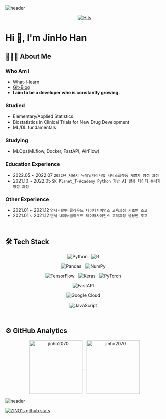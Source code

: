 ![header](https://capsule-render.vercel.app/api?type=waving&color=B22222&height=200&section=header&text=ZINO's&nbsp;&nbsp;GitHub&animation=twinkling)

<div align=center>
  
[![Hits](https://hits.seeyoufarm.com/api/count/incr/badge.svg?url=https%3A%2F%2Fgithub.com%2Fjinho2070&count_bg=%23FF0000&title_bg=%23555555&icon=&icon_color=%23E7E7E7&title=hits&edge_flat=false)](https://hits.seeyoufarm.com)
</div>
  
# Hi 👋, I'm JinHo Han

## 👨🏻‍💻 About Me
### Who Am I
- [What-I-learn]()
- [Git-Blog](https://jinho2070.github.io/)
- **I aim to be a developer who is constantly growing.**

<!-- ### Kaggle -->

<!-- ### Work Experience -->

### Studied
- Elementary/Applied Statistics
- Biostatistics in Clinical Trials for New Drug Development
- ML/DL fundamentals

### Studying
- MLOps(MLflow, Docker, FastAPI, AirFlow)

### Education Experience
- 2022.05 ~ 2022.07 `2022년 서울시 뉴딜일자리사업 서비스플랫폼 개발자 양성 과정`
- 2021.10 ~ 2022.05 `SK Planet_T-Academy Python 기반 AI 활용 데이터 분석가 양성 과정`

### Other Experience
- 2021.01 ~ 2021.12 `연세-네이버클라우드 데이터사이언스 교육과정 기초반 조교`
- 2021.01 ~ 2021.12 `연세-네이버클라우드 데이터사이언스 교육과정 응용반 조교`


<br>


## 🛠 Tech Stack

<p align="center">
  <img alt="Python" src="https://img.shields.io/badge/python-%2314354C.svg?style=for-the-badge&logo=python&logoColor=white"/> &nbsp
  <img alt="R" src="https://img.shields.io/badge/r-%23276DC3.svg?style=for-the-badge&logo=r&logoColor=white"/> &nbsp
</p>

<p align="center">
  <img alt="Pandas" src="https://img.shields.io/badge/pandas-%23150458.svg?style=for-the-badge&logo=pandas&logoColor=white"/> &nbsp
  <img alt="NumPy" src="https://img.shields.io/badge/numpy-%23013243.svg?style=for-the-badge&logo=numpy&logoColor=white"/> &nbsp
</p>

<p align="center">
  <img alt="TensorFlow" src="https://img.shields.io/badge/TensorFlow-%23FF6F00.svg?style=for-the-badge&logo=TensorFlow&logoColor=white"/> &nbsp
  <img alt="Keras" src="https://img.shields.io/badge/Keras-%23D00000.svg?style=for-the-badge&logo=Keras&logoColor=white"/> &nbsp
  <img alt="PyTorch" src="https://img.shields.io/badge/PyTorch-%23EE4C2C.svg?style=for-the-badge&logo=PyTorch&logoColor=white"/> &nbsp
</p>

<p align="center">
  <img alt="FastAPI" src="https://img.shields.io/badge/FastAPI-009688.svg?style=for-the-badge&logo=FastAPI&logoColor=white"/> &nbsp
</p>

<p align="center">
  <img alt="Google Cloud" src="https://img.shields.io/badge/GoogleCloud-%234285F4.svg?style=for-the-badge&logo=google-cloud&logoColor=white"/> &nbsp
</p>

<p align="center">
  <img alt="JavaScript" src="https://img.shields.io/badge/javascript-%23323330.svg?style=for-the-badge&logo=javascript&logoColor=%23F7DF1E"/> &nbsp
</p>


<br>


## ⚙️ GitHub Analytics

<p align="center">
  <a href="https://github.com/jinho2070">
    <img height="170em" src="https://github-readme-stats.vercel.app/api?username=jinho2070&show_icons=true&theme=dark&count_private=true&include_all_commits=true&locale=en" alt="jinho2070" align="center"/> &nbsp;
    <img height="170em" src="https://github-readme-stats.vercel.app/api/top-langs/?username=jinho2070&show_icons=true&icon_color=004386&theme=dark&layout=compact)" alt="jinho2070" align="center"/>
  </a>
</p>





![header](https://capsule-render.vercel.app/api?&color=B22222&type=waving&section=footer)




<!-- 
<p align="right">
  <a href="https://github.com/jinho2070">
    <img src="https://komarev.com/ghpvc/?username=jinho2070&label=Views&color=B22222&style=flat-square" alt="jinho2070"/>
  </a>
</p>
 -->



[![ZINO's github stats](https://github-readme-stats.vercel.app/api/top-langs/?username=jinho2070&show_icons=true&hide_border=true&title_color=004386&icon_color=004386&layout=compact)](https://github.com/jinho2070)
